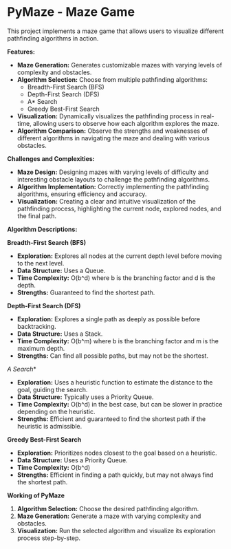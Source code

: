 # PyMaze - Maze Game

This project implements a maze game that allows users to visualize different pathfinding algorithms in action. 

**Features:**

* **Maze Generation:** Generates customizable mazes with varying levels of complexity and obstacles.
* **Algorithm Selection:** Choose from multiple pathfinding algorithms:
    * Breadth-First Search (BFS)
    * Depth-First Search (DFS)
    * A* Search
    * Greedy Best-First Search
* **Visualization:** Dynamically visualizes the pathfinding process in real-time, allowing users to observe how each algorithm explores the maze.
* **Algorithm Comparison:** Observe the strengths and weaknesses of different algorithms in navigating the maze and dealing with various obstacles.

**Challenges and Complexities:**

* **Maze Design:** Designing mazes with varying levels of difficulty and interesting obstacle layouts to challenge the pathfinding algorithms.
* **Algorithm Implementation:** Correctly implementing the pathfinding algorithms, ensuring efficiency and accuracy.
* **Visualization:** Creating a clear and intuitive visualization of the pathfinding process, highlighting the current node, explored nodes, and the final path.

**Algorithm Descriptions:**

**Breadth-First Search (BFS)**

* **Exploration:** Explores all nodes at the current depth level before moving to the next level.
* **Data Structure:** Uses a Queue.
* **Time Complexity:** O(b^d) where b is the branching factor and d is the depth.
* **Strengths:** Guaranteed to find the shortest path.

**Depth-First Search (DFS)**

* **Exploration:** Explores a single path as deeply as possible before backtracking.
* **Data Structure:** Uses a Stack.
* **Time Complexity:** O(b^m) where b is the branching factor and m is the maximum depth.
* **Strengths:** Can find all possible paths, but may not be the shortest.

**A* Search**

* **Exploration:** Uses a heuristic function to estimate the distance to the goal, guiding the search.
* **Data Structure:** Typically uses a Priority Queue.
* **Time Complexity:** O(b^d) in the best case, but can be slower in practice depending on the heuristic.
* **Strengths:** Efficient and guaranteed to find the shortest path if the heuristic is admissible.

**Greedy Best-First Search**

* **Exploration:** Prioritizes nodes closest to the goal based on a heuristic.
* **Data Structure:** Uses a Priority Queue.
* **Time Complexity:** O(b^d)
* **Strengths:** Efficient in finding a path quickly, but may not always find the shortest path.

**Working of PyMaze**

1. **Algorithm Selection:** Choose the desired pathfinding algorithm.
2. **Maze Generation:** Generate a maze with varying complexity and obstacles.
3. **Visualization:** Run the selected algorithm and visualize its exploration process step-by-step.

